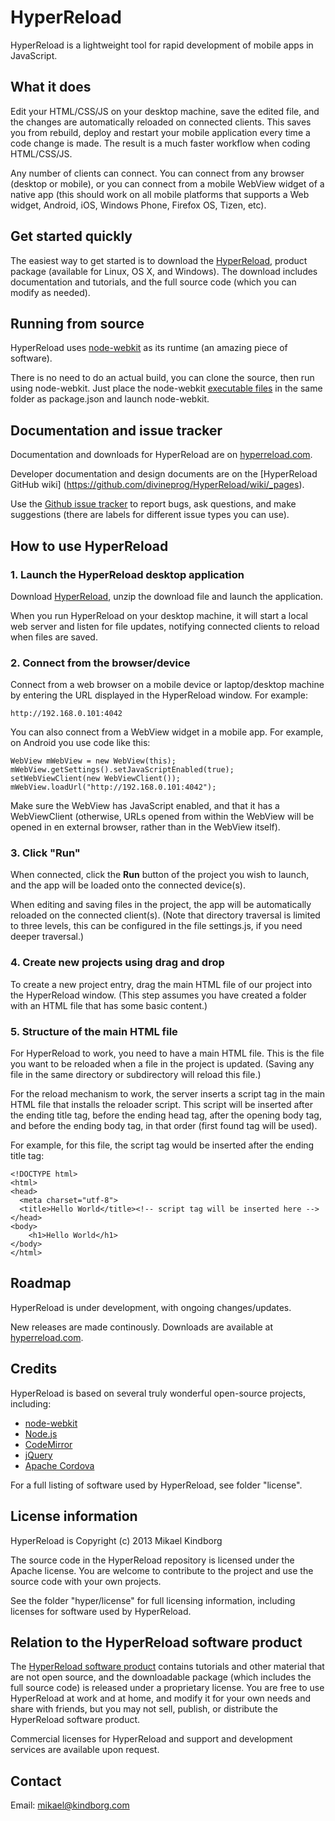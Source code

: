 # HyperReload

HyperReload is a lightweight tool for rapid development of mobile apps in JavaScript.

## What it does

Edit your HTML/CSS/JS on your desktop machine, save the edited file, and the changes are automatically reloaded on connected clients. This saves you from rebuild, deploy and restart your mobile application every time a code change is made. The result is a much faster workflow when coding HTML/CSS/JS.

Any number of clients can connect. You can connect from any browser (desktop or mobile), or you can connect from a mobile WebView widget of a native app (this should work on all mobile platforms that supports a Web widget, Android, iOS, Windows Phone, Firefox OS, Tizen, etc).

## Get started quickly

The easiest way to get started is to download the [HyperReload](http://hyperreload.com), product package (available for Linux, OS X, and Windows). The download includes documentation and tutorials, and the full source code (which you can modify as needed).

## Running from source

HyperReload uses [node-webkit](https://github.com/rogerwang/node-webkit) as its runtime (an amazing piece of software).

There is no need to do an actual build, you can clone the source, then run using node-webkit. Just place the node-webkit [executable files](https://github.com/rogerwang/node-webkit) in the same folder as package.json and launch node-webkit.

## Documentation and issue tracker

Documentation and downloads for HyperReload are on [hyperreload.com](http://hyperreload.com).

Developer documentation and design documents are on the [HyperReload GitHub wiki] (https://github.com/divineprog/HyperReload/wiki/_pages).

Use the [Github issue tracker](https://github.com/divineprog/HyperReload/issues) to report bugs, ask questions, and make suggestions (there are labels for different issue types you can use).

## How to use HyperReload

### 1. Launch the HyperReload desktop application

Download [HyperReload](http://hyperreload.com), unzip the download file and launch the  application.

When you run HyperReload on your desktop machine, it will start a local web server and listen for file updates, notifying connected clients to reload when files are saved.

### 2. Connect from the browser/device

Connect from a web browser on a mobile device or laptop/desktop machine by entering the URL displayed in the HyperReload window. For example:

    http://192.168.0.101:4042

You can also connect from a WebView widget in a mobile app. For example, on Android you use code like this:

	WebView mWebView = new WebView(this);
	mWebView.getSettings().setJavaScriptEnabled(true);
	setWebViewClient(new WebViewClient());
    mWebView.loadUrl("http://192.168.0.101:4042");

Make sure the WebView has JavaScript enabled, and that it has a WebViewClient (otherwise, URLs opened from within the WebView will be opened in en external browser, rather than in the WebView itself).

### 3. Click "Run"

When connected, click the **Run** button of the project you wish to launch, and the app will be loaded onto the connected device(s).

When editing and saving files in the project, the app will be automatically reloaded on the connected client(s). (Note that directory traversal is limited to three levels, this can be configured in the file settings.js, if you need deeper traversal.)

### 4. Create new projects using drag and drop

To create a new project entry, drag the main HTML file of our project into the HyperReload window. (This step assumes you have created a folder with an HTML file that has some basic content.)

### 5. Structure of the main HTML file

For HyperReload to work, you need to have a main HTML file. This is the file you want to be reloaded when a file in the project is updated. (Saving any file in the same directory or subdirectory will reload this file.)

For the reload mechanism to work, the server inserts a script tag in the main HTML file that installs the reloader script. This script will be inserted after the ending title tag, before the ending head tag, after the opening body tag, and before the ending body tag, in that order (first found tag will be used).

For example, for this file, the script tag would be inserted after the ending title tag:

	<!DOCTYPE html>
	<html>
	<head>
	  <meta charset="utf-8">
	  <title>Hello World</title><!-- script tag will be inserted here -->
	</head>
	<body>
        <h1>Hello World</h1>
	</body>
	</html>

## Roadmap

HyperReload is under development, with ongoing changes/updates.

New releases are made continously. Downloads are available at [hyperreload.com](http://hyperreload.com).

## Credits

HyperReload is based on several truly wonderful open-source projects, including:

* [node-webkit](https://github.com/rogerwang/node-webkit)
* [Node.js](http://nodejs.org/)
* [CodeMirror](http://codemirror.net/)
* [jQuery](http://jquery.com/)
* [Apache Cordova](http://cordova.apache.org/)

For a full listing of software used by HyperReload, see folder "license".

## License information

HyperReload is Copyright (c) 2013 Mikael Kindborg

The source code in the HyperReload repository is licensed under the Apache license. You are welcome to contribute to the project and use the source code with your own projects.

See the folder "hyper/license" for full licensing information, including licenses for software used by HyperReload.

## Relation to the HyperReload software product

The [HyperReload software product](http://hyperreload.com) contains tutorials and other material that are not open source, and the downloadable package (which includes the full source code) is released under a proprietary license. You are free to use HyperReload at work and at home, and modify it for your own needs and share with friends, but you may not sell, publish, or distribute the HyperReload software product.

Commercial licenses for HyperReload and support and development services are available upon request.

## Contact

Email: mikael@kindborg.com

<!--
, mikael.kindborg@evothings.com

[EvoThings](http://evothings.com) are a seasoned bunch of developers who enjoy connecting phones to other things. We love to improve, refurbish, evolve and augment buildings, vehicles and gadgets, and make them smarter.
-->

<!--
## Components

HyperApp consists of two applications:

* The HyperApp UI desktop application
* The HyperApp mobile client application (optional, under development, not finished)

### 3. Enter the path of the mobile app main HTML file

When connected, enter the path to the main HTML file of your project in the HyperApp UI.

Then press the **Run** button, and the app will be loaded onto the connected device(s).

When editing and saving files in the project, the app will be automatically reloaded on the connected client(s). (Note that directory traversal is currently limited to two levels, this will be configurable in the UI, for now, update this manually in UI/index.html if you need deeper traversal.)
-->

<!--
With the HyperApp mobile application (under development) you get additional functionlity:

* Quick-connect to the running HyperApp UI
* Get console error messages displayed in the HyperApp UI (Android)
* No need to build the application, just install from the app store (forthcoming)
-->

<!--
## License

HyperReload is both and open-source project and a product. You are welcome to contribute to the project and use HyperReload source code for your own projects, but you may not copy or distribute the HyperReload software product.

Licensing information:

	Copyright (c) 2013 Mikael Kindborg

	You are free to use HyperReload at work and at home. You are free to
	modify the program to fit your own needs, and share with friends.

	You are NOT allowed to sell or distribute the HyperReload product package.

	The HyperReload source code files are licensed under the MIT license.

	The HyperReload software product, including the user interface design
	and user documentation, is NOT subject to the MIT license, and may NOT
	be sold, published, distributed, or sublicensed.

See the folder "license" for full licensing information, including licenses for software used by HyperReload.

-->
